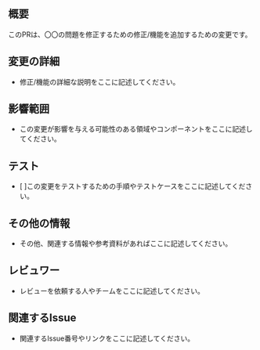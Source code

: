 ## 概要

このPRは、〇〇の問題を修正するための修正/機能を追加するための変更です。

## 変更の詳細

- 修正/機能の詳細な説明をここに記述してください。

## 影響範囲

- この変更が影響を与える可能性のある領域やコンポーネントをここに記述してください。

## テスト

- [ ]この変更をテストするための手順やテストケースをここに記述してください。

## その他の情報

- その他、関連する情報や参考資料があればここに記述してください。

## レビュワー

- レビューを依頼する人やチームをここに記述してください。

## 関連するIssue

- 関連するIssue番号やリンクをここに記述してください。
